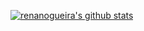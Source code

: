 [![renanogueira's github stats](https://github-readme-stats.vercel.app/api?username=renanogueira)](https://github.com/anuraghazra/github-readme-stats)
